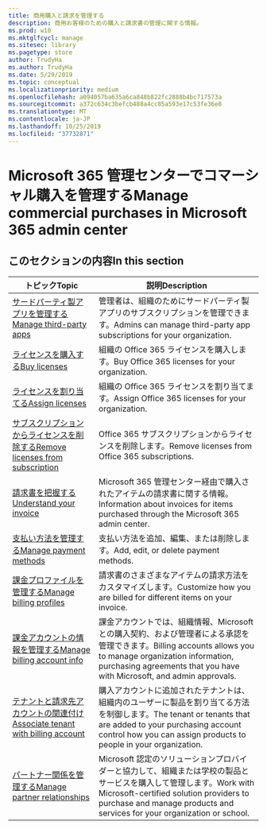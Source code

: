 ```yaml
---
title: 商用購入と請求を管理する
description: 商用お客様のための購入と請求書の管理に関する情報。
ms.prod: w10
ms.mktglfcycl: manage
ms.sitesec: library
ms.pagetype: store
author: TrudyHa
ms.author: TrudyHa
ms.date: 5/29/2019
ms.topic: conceptual
ms.localizationpriority: medium
ms.openlocfilehash: a094057ba635a6ca848b822fc2888b4bc717573a
ms.sourcegitcommit: a372c634c3befcb488a4cc85a593e17c53fe36e8
ms.translationtype: MT
ms.contentlocale: ja-JP
ms.lasthandoff: 10/25/2019
ms.locfileid: "37732871"
---
```

# <a name="manage-commercial-purchases-in-microsoft-365-admin-center"></a><span data-ttu-id="ba2e7-103">Microsoft 365 管理センターでコマーシャル購入を管理する</span><span class="sxs-lookup"><span data-stu-id="ba2e7-103">Manage commercial purchases in Microsoft 365 admin center</span></span>

## <a name="in-this-section"></a><span data-ttu-id="ba2e7-104">このセクションの内容</span><span class="sxs-lookup"><span data-stu-id="ba2e7-104">In this section</span></span>

| <span data-ttu-id="ba2e7-105">トピック</span><span class="sxs-lookup"><span data-stu-id="ba2e7-105">Topic</span></span> | <span data-ttu-id="ba2e7-106">説明</span><span class="sxs-lookup"><span data-stu-id="ba2e7-106">Description</span></span> |
| ----- | ----------- |
| [<span data-ttu-id="ba2e7-107">サードパーティ製アプリを管理する</span><span class="sxs-lookup"><span data-stu-id="ba2e7-107">Manage third-party apps</span></span>](manage-saas-apps.md) | <span data-ttu-id="ba2e7-108">管理者は、組織のためにサードパーティ製アプリのサブスクリプションを管理できます。</span><span class="sxs-lookup"><span data-stu-id="ba2e7-108">Admins can manage third-party app subscriptions for your organization.</span></span> |
| [<span data-ttu-id="ba2e7-109">ライセンスを購入する</span><span class="sxs-lookup"><span data-stu-id="ba2e7-109">Buy licenses</span></span>](https://docs.microsoft.com/office365/admin/subscriptions-and-billing/buy-licenses?view=o365-worldwide) | <span data-ttu-id="ba2e7-110">組織の Office 365 ライセンスを購入します。</span><span class="sxs-lookup"><span data-stu-id="ba2e7-110">Buy Office 365 licenses for your organization.</span></span> |
| [<span data-ttu-id="ba2e7-111">ライセンスを割り当てる</span><span class="sxs-lookup"><span data-stu-id="ba2e7-111">Assign licenses</span></span>](https://docs.microsoft.com/office365/admin/subscriptions-and-billing/assign-licenses-to-users?view=o365-worldwide) | <span data-ttu-id="ba2e7-112">組織の Office 365 ライセンスを割り当てます。</span><span class="sxs-lookup"><span data-stu-id="ba2e7-112">Assign Office 365 licenses for your organization.</span></span> |
| [<span data-ttu-id="ba2e7-113">サブスクリプションからライセンスを削除する</span><span class="sxs-lookup"><span data-stu-id="ba2e7-113">Remove licenses from subscription</span></span>](https://docs.microsoft.com/office365/admin/subscriptions-and-billing/remove-licenses-from-subscription?view=o365-worldwide) | <span data-ttu-id="ba2e7-114">Office 365 サブスクリプションからライセンスを削除します。</span><span class="sxs-lookup"><span data-stu-id="ba2e7-114">Remove licenses from Office 365 subscriptions.</span></span> |
| [<span data-ttu-id="ba2e7-115">請求書を把握する</span><span class="sxs-lookup"><span data-stu-id="ba2e7-115">Understand your invoice</span></span>](/microsoft-365/commerce/billing-and-payments/understand-your-invoice) | <span data-ttu-id="ba2e7-116">Microsoft 365 管理センター経由で購入されたアイテムの請求書に関する情報。</span><span class="sxs-lookup"><span data-stu-id="ba2e7-116">Information about invoices for items purchased through the Microsoft 365 admin center.</span></span> |
| [<span data-ttu-id="ba2e7-117">支払い方法を管理する</span><span class="sxs-lookup"><span data-stu-id="ba2e7-117">Manage payment methods</span></span>](https://docs.microsoft.com/microsoft-store/payment-methods) | <span data-ttu-id="ba2e7-118">支払い方法を追加、編集、または削除します。</span><span class="sxs-lookup"><span data-stu-id="ba2e7-118">Add, edit, or delete payment methods.</span></span> |
| [<span data-ttu-id="ba2e7-119">課金プロファイルを管理する</span><span class="sxs-lookup"><span data-stu-id="ba2e7-119">Manage billing profiles</span></span>](/microsoft-365/commerce/billing-and-payments/manage-billing-profiles) | <span data-ttu-id="ba2e7-120">請求書のさまざまなアイテムの請求方法をカスタマイズします。</span><span class="sxs-lookup"><span data-stu-id="ba2e7-120">Customize how you are billed for different items on your invoice.</span></span>  |
| [<span data-ttu-id="ba2e7-121">課金アカウントの情報を管理する</span><span class="sxs-lookup"><span data-stu-id="ba2e7-121">Manage billing account info</span></span>](https://docs.microsoft.com/microsoft-store/update-microsoft-store-for-business-account-settings) | <span data-ttu-id="ba2e7-122">課金アカウントでは、組織情報、Microsoft との購入契約、および管理者による承認を管理できます。</span><span class="sxs-lookup"><span data-stu-id="ba2e7-122">Billing accounts allows you to manage organization information, purchasing agreements that you have with Microsoft, and admin approvals.</span></span> |
| [<span data-ttu-id="ba2e7-123">テナントと請求先アカウントの関連付け</span><span class="sxs-lookup"><span data-stu-id="ba2e7-123">Associate tenant with billing account</span></span>](https://docs.microsoft.com/microsoft-store/manage-mpsa-software-microsoft-store-for-business) | <span data-ttu-id="ba2e7-124">購入アカウントに追加されたテナントは、組織内のユーザーに製品を割り当てる方法を制御します。</span><span class="sxs-lookup"><span data-stu-id="ba2e7-124">The tenant or tenants that are added to your purchasing account control how you can assign products to people in your organization.</span></span> |
| [<span data-ttu-id="ba2e7-125">パートナー関係を管理する</span><span class="sxs-lookup"><span data-stu-id="ba2e7-125">Manage partner relationships</span></span>](https://docs.microsoft.com/microsoft-store/work-with-partner-microsoft-store-business) | <span data-ttu-id="ba2e7-126">Microsoft 認定のソリューションプロバイダーと協力して、組織または学校の製品とサービスを購入して管理します。</span><span class="sxs-lookup"><span data-stu-id="ba2e7-126">Work with Microsoft-certified solution providers to purchase and manage products and services for your organization or school.</span></span> |